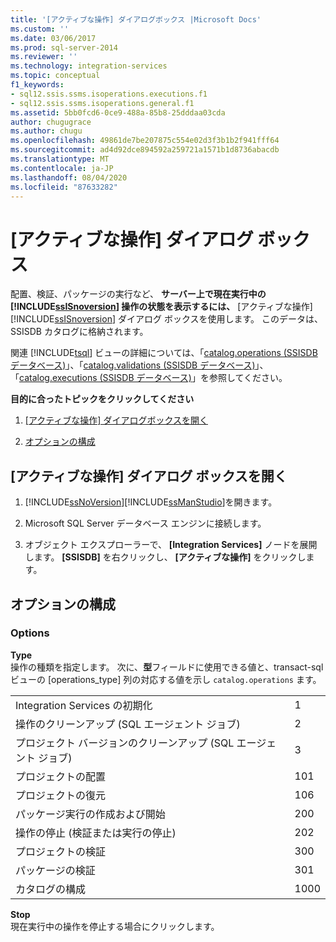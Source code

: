 ```yaml
---
title: '[アクティブな操作] ダイアログボックス |Microsoft Docs'
ms.custom: ''
ms.date: 03/06/2017
ms.prod: sql-server-2014
ms.reviewer: ''
ms.technology: integration-services
ms.topic: conceptual
f1_keywords:
- sql12.ssis.ssms.isoperations.executions.f1
- sql12.ssis.ssms.isoperations.general.f1
ms.assetid: 5bb0fcd6-0ce9-488a-85b8-25dddaa03cda
author: chugugrace
ms.author: chugu
ms.openlocfilehash: 49861de7be207875c554e02d3f3b1b2f941fff64
ms.sourcegitcommit: ad4d92dce894592a259721a1571b1d8736abacdb
ms.translationtype: MT
ms.contentlocale: ja-JP
ms.lasthandoff: 08/04/2020
ms.locfileid: "87633282"
---
```

# <a name="active-operations-dialog-box"></a>[アクティブな操作] ダイアログ ボックス
  配置、検証、パッケージの実行など、 **サーバー上で現在実行中の [!INCLUDE[ssISnoversion](../includes/ssisnoversion-md.md)] 操作の状態を表示するには、** [アクティブな操作][!INCLUDE[ssISnoversion](../includes/ssisnoversion-md.md)] ダイアログ ボックスを使用します。 このデータは、SSISDB カタログに格納されます。  
  
 関連 [!INCLUDE[tsql](../includes/tsql-md.md)] ビューの詳細については、「[catalog.operations (SSISDB データベース)](/sql/integration-services/system-views/catalog-operations-ssisdb-database)」、「[catalog.validations (SSISDB データベース)](/sql/integration-services/system-views/catalog-validations-ssisdb-database)」、「[catalog.executions (SSISDB データベース)](/sql/integration-services/system-views/catalog-executions-ssisdb-database)」を参照してください。  
  
 **目的に合ったトピックをクリックしてください**  
  
1.  [[アクティブな操作] ダイアログボックスを開く](#open_dialog)  
  
2.  [オプションの構成](#options)  
  
##  <a name="open-the-active-operations-dialog-box"></a><a name="open_dialog"></a> [アクティブな操作] ダイアログ ボックスを開く  
  
1.  [!INCLUDE[ssNoVersion](../includes/ssnoversion-md.md)][!INCLUDE[ssManStudio](../includes/ssmanstudio-md.md)]を開きます。  
  
2.  Microsoft SQL Server データベース エンジンに接続します。  
  
3.  オブジェクト エクスプローラーで、 **[Integration Services]** ノードを展開します。 **[SSISDB]** を右クリックし、 **[アクティブな操作]** をクリックします。  
  
##  <a name="configure-the-options"></a><a name="options"></a> オプションの構成  
  
### <a name="options"></a>Options  
 **Type**  
 操作の種類を指定します。 次に、**型**フィールドに使用できる値と、transact-sql ビューの [operations_type] 列の対応する値を示し `catalog.operations` ます。  
  
|||  
|-|-|  
|Integration Services の初期化|1|  
|操作のクリーンアップ (SQL エージェント ジョブ)|2|  
|プロジェクト バージョンのクリーンアップ (SQL エージェント ジョブ)|3|  
|プロジェクトの配置|101|  
|プロジェクトの復元|106|  
|パッケージ実行の作成および開始|200|  
|操作の停止 (検証または実行の停止)|202|  
|プロジェクトの検証|300|  
|パッケージの検証|301|  
|カタログの構成|1000|  
  
 **Stop**  
 現在実行中の操作を停止する場合にクリックします。  
  
  
